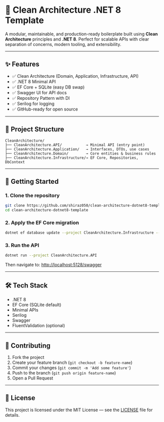 # 🧱 Clean Architecture .NET 8 Template

A modular, maintainable, and production-ready boilerplate built using **Clean Architecture** principles and **.NET 8**. Perfect for scalable APIs with clear separation of concerns, modern tooling, and extensibility.

---

## ✨ Features

* ✅ Clean Architecture (Domain, Application, Infrastructure, API)
* ✅ .NET 8 Minimal API
* ✅ EF Core + SQLite (easy DB swap)
* ✅ Swagger UI for API docs
* ✅ Repository Pattern with DI
* ✅ Serilog for logging
* ✅ GitHub-ready for open source

---

## 📁 Project Structure

```
CleanArchitecture/
├── CleanArchitecture.API/           → Minimal API (entry point)
├── CleanArchitecture.Application/   → Interfaces, DTOs, use cases
├── CleanArchitecture.Domain/        → Core entities & business rules
├── CleanArchitecture.Infrastructure/→ EF Core, Repositories, DbContext
```

---

## 🚀 Getting Started

### 1. Clone the repository

```bash
git clone https://github.com/shiraz050/clean-architecture-dotnet8-template.git
cd clean-architecture-dotnet8-template
```

### 2. Apply the EF Core migration

```bash
dotnet ef database update --project CleanArchitecture.Infrastructure --startup-project CleanArchitecture.API
```

### 3. Run the API

```bash
dotnet run --project CleanArchitecture.API
```

Then navigate to: [http://localhost:5128/swagger](http://localhost:5128/swagger)

---

## 🛠 Tech Stack

* .NET 8
* EF Core (SQLite default)
* Minimal APIs
* Serilog
* Swagger
* FluentValidation (optional)

---

## 🤝 Contributing

1. Fork the project
2. Create your feature branch (`git checkout -b feature-name`)
3. Commit your changes (`git commit -m 'Add some feature'`)
4. Push to the branch (`git push origin feature-name`)
5. Open a Pull Request

---

## 📄 License

This project is licensed under the MIT License — see the [LICENSE](LICENSE) file for details.
